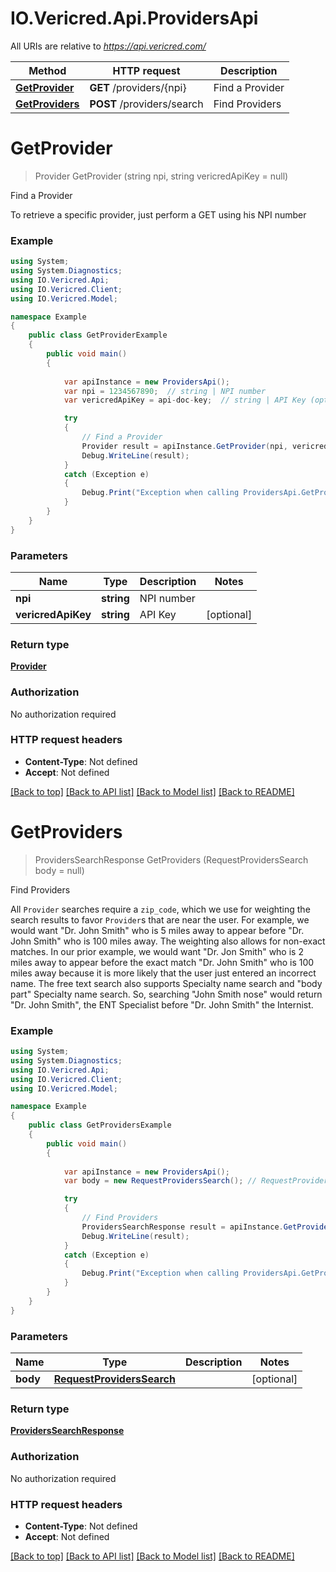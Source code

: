 # IO.Vericred.Api.ProvidersApi

All URIs are relative to *https://api.vericred.com/*

Method | HTTP request | Description
------------- | ------------- | -------------
[**GetProvider**](ProvidersApi.md#getprovider) | **GET** /providers/{npi} | Find a Provider
[**GetProviders**](ProvidersApi.md#getproviders) | **POST** /providers/search | Find Providers


# **GetProvider**
> Provider GetProvider (string npi, string vericredApiKey = null)

Find a Provider

To retrieve a specific provider, just perform a GET using his NPI number

### Example
```csharp
using System;
using System.Diagnostics;
using IO.Vericred.Api;
using IO.Vericred.Client;
using IO.Vericred.Model;

namespace Example
{
    public class GetProviderExample
    {
        public void main()
        {
            
            var apiInstance = new ProvidersApi();
            var npi = 1234567890;  // string | NPI number
            var vericredApiKey = api-doc-key;  // string | API Key (optional) 

            try
            {
                // Find a Provider
                Provider result = apiInstance.GetProvider(npi, vericredApiKey);
                Debug.WriteLine(result);
            }
            catch (Exception e)
            {
                Debug.Print("Exception when calling ProvidersApi.GetProvider: " + e.Message );
            }
        }
    }
}
```

### Parameters

Name | Type | Description  | Notes
------------- | ------------- | ------------- | -------------
 **npi** | **string**| NPI number | 
 **vericredApiKey** | **string**| API Key | [optional] 

### Return type

[**Provider**](Provider.md)

### Authorization

No authorization required

### HTTP request headers

 - **Content-Type**: Not defined
 - **Accept**: Not defined

[[Back to top]](#) [[Back to API list]](../README.md#documentation-for-api-endpoints) [[Back to Model list]](../README.md#documentation-for-models) [[Back to README]](../README.md)

# **GetProviders**
> ProvidersSearchResponse GetProviders (RequestProvidersSearch body = null)

Find Providers

All `Provider` searches require a `zip_code`, which we use for weighting the search results to favor `Provider`s that are near the user.  For example, we would want "Dr. John Smith" who is 5 miles away to appear before "Dr. John Smith" who is 100 miles away.  The weighting also allows for non-exact matches.  In our prior example, we would want "Dr. Jon Smith" who is 2 miles away to appear before the exact match "Dr. John Smith" who is 100 miles away because it is more likely that the user just entered an incorrect name.  The free text search also supports Specialty name search and "body part" Specialty name search.  So, searching "John Smith nose" would return "Dr. John Smith", the ENT Specialist before "Dr. John Smith" the Internist. 

### Example
```csharp
using System;
using System.Diagnostics;
using IO.Vericred.Api;
using IO.Vericred.Client;
using IO.Vericred.Model;

namespace Example
{
    public class GetProvidersExample
    {
        public void main()
        {
            
            var apiInstance = new ProvidersApi();
            var body = new RequestProvidersSearch(); // RequestProvidersSearch |  (optional) 

            try
            {
                // Find Providers
                ProvidersSearchResponse result = apiInstance.GetProviders(body);
                Debug.WriteLine(result);
            }
            catch (Exception e)
            {
                Debug.Print("Exception when calling ProvidersApi.GetProviders: " + e.Message );
            }
        }
    }
}
```

### Parameters

Name | Type | Description  | Notes
------------- | ------------- | ------------- | -------------
 **body** | [**RequestProvidersSearch**](RequestProvidersSearch.md)|  | [optional] 

### Return type

[**ProvidersSearchResponse**](ProvidersSearchResponse.md)

### Authorization

No authorization required

### HTTP request headers

 - **Content-Type**: Not defined
 - **Accept**: Not defined

[[Back to top]](#) [[Back to API list]](../README.md#documentation-for-api-endpoints) [[Back to Model list]](../README.md#documentation-for-models) [[Back to README]](../README.md)

